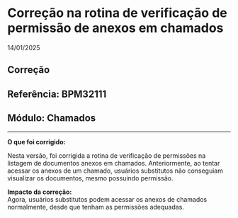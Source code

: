 # Correção na rotina de verificação de permissão de anexos em chamados
14/01/2025  
## Correção  
## Referência: BPM32111  
## Módulo: Chamados  
***

**O que foi corrigido:**  

Nesta versão, foi corrigida a rotina de verificação de permissões na listagem de documentos anexos em chamados. Anteriormente, ao tentar acessar os anexos de um chamado, usuários substitutos não conseguiam visualizar os documentos, mesmo possuindo permissão.

**Impacto da correção:**  
Agora, usuários substitutos podem acessar os anexos de chamados normalmente, desde que tenham as permissões adequadas.
